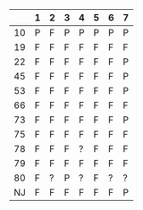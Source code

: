 | | 1 | 2 | 3 | 4 | 5 | 6 | 7 |
|----|-----|-----|-----|-----|-----|-----|-----|
| 10 | P | F | P | P | P | P | P |
| 19 | F | F | F | F | F | F | F |
| 22 | F | F | F | F | F | F | P |
| 45 | F | F | F | F | F | F | P |
| 53 | F | F | F | F | F | F | P |
| 66 | F | F | F | F | F | F | F |
| 73 | F | F | F | F | F | F | P |
| 75 | F | F | F | F | F | F | F |
| 78 | F | F | F | ? | F | F | F |
| 79 | F | F | F | F | F | F | F |
| 80 | F | ? | P | ? | F | ? | ? |
| NJ | F | F | F | F | F | F | P |
